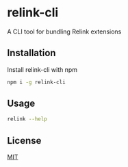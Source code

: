 # relink-cli

A CLI tool for bundling Relink extensions

## Installation

Install relink-cli with npm

```bash
npm i -g relink-cli
```
    
## Usage

```bash
relink --help
```

## License

[MIT](https://choosealicense.com/licenses/mit/)
